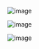 
![image](https://github.com/deciocferreira/Microsoft-365-Fundamentals/assets/12403699/8369f643-d309-4ce8-b81f-f73599bdf22d)

![image](https://github.com/deciocferreira/Microsoft-365-Fundamentals/assets/12403699/3605ee61-30de-4135-b603-0fdf92cc889c)

![image](https://github.com/deciocferreira/Microsoft-365-Fundamentals/assets/12403699/66d0ba45-3696-492c-9b6e-94dcf7da32ab)


